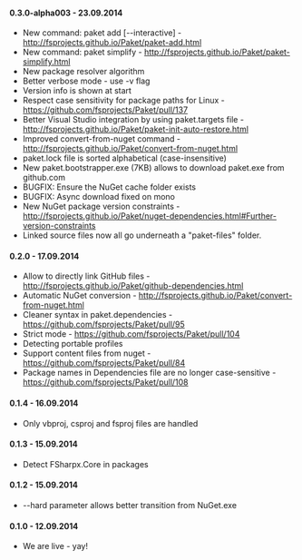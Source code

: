 #### 0.3.0-alpha003 - 23.09.2014
* New command: paket add [--interactive] - http://fsprojects.github.io/Paket/paket-add.html
* New command: paket simplify - http://fsprojects.github.io/Paket/paket-simplify.html
* New package resolver algorithm
* Better verbose mode - use -v flag
* Version info is shown at start
* Respect case sensitivity for package paths for Linux - https://github.com/fsprojects/Paket/pull/137
* Better Visual Studio integration by using paket.targets file - http://fsprojects.github.io/Paket/paket-init-auto-restore.html
* Improved convert-from-nuget command - http://fsprojects.github.io/Paket/convert-from-nuget.html
* paket.lock file is sorted alphabetical (case-insensitive)
* New paket.bootstrapper.exe (7KB) allows to download paket.exe from github.com
* BUGFIX: Ensure the NuGet cache folder exists
* BUGFIX: Async download fixed on mono
* New NuGet package version constraints - http://fsprojects.github.io/Paket/nuget-dependencies.html#Further-version-constraints
* Linked source files now all go underneath a "paket-files" folder.

#### 0.2.0 - 17.09.2014
* Allow to directly link GitHub files - http://fsprojects.github.io/Paket/github-dependencies.html
* Automatic NuGet conversion - http://fsprojects.github.io/Paket/convert-from-nuget.html
* Cleaner syntax in paket.dependencies - https://github.com/fsprojects/Paket/pull/95
* Strict mode - https://github.com/fsprojects/Paket/pull/104
* Detecting portable profiles
* Support content files from nuget - https://github.com/fsprojects/Paket/pull/84
* Package names in Dependencies file are no longer case-sensitive - https://github.com/fsprojects/Paket/pull/108

#### 0.1.4 - 16.09.2014
* Only vbproj, csproj and fsproj files are handled

#### 0.1.3 - 15.09.2014
* Detect FSharpx.Core in packages

#### 0.1.2 - 15.09.2014
* --hard parameter allows better transition from NuGet.exe

#### 0.1.0 - 12.09.2014
* We are live - yay!